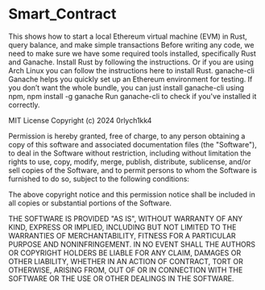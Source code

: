 # Smart_Contract
This shows how to start a local Ethereum virtual machine (EVM) in Rust, query balance, and make simple transactions
Before writing any code, we need to make sure we have some required tools installed, specifically Rust and Ganache.
Install Rust by following the instructions. Or if you are using Arch Linux you can follow the instructions here to install Rust.
ganache-cli
Ganache helps you quickly set up an Ethereum environment for testing. If you don’t want the whole bundle, you can just install ganache-cli using npm,
npm install -g ganache
Run ganache-cli to check if you've installed it correctly.

MIT License
Copyright (c) 2024 0rlych1kk4

Permission is hereby granted, free of charge, to any person obtaining a copy of this software and associated documentation files (the "Software"), to deal in the Software without restriction, including without limitation the rights to use, copy, modify, merge, publish, distribute, sublicense, and/or sell copies of the Software, and to permit persons to whom the Software is furnished to do so, subject to the following conditions:

The above copyright notice and this permission notice shall be included in all copies or substantial portions of the Software.

THE SOFTWARE IS PROVIDED "AS IS", WITHOUT WARRANTY OF ANY KIND, EXPRESS OR IMPLIED, INCLUDING BUT NOT LIMITED TO THE WARRANTIES OF MERCHANTABILITY, FITNESS FOR A PARTICULAR PURPOSE AND NONINFRINGEMENT. IN NO EVENT SHALL THE AUTHORS OR COPYRIGHT HOLDERS BE LIABLE FOR ANY CLAIM, DAMAGES OR OTHER LIABILITY, WHETHER IN AN ACTION OF CONTRACT, TORT OR OTHERWISE, ARISING FROM, OUT OF OR IN CONNECTION WITH THE SOFTWARE OR THE USE OR OTHER DEALINGS IN THE SOFTWARE.
